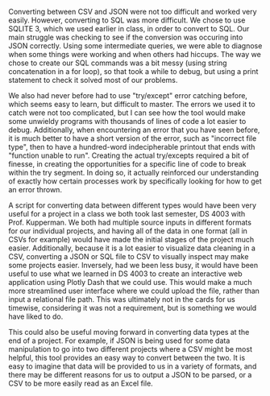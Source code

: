 Converting between CSV and JSON were not too difficult and worked very easily. However, converting to SQL was more difficult. We chose to use SQLITE 3, which we used earlier in class, in order to convert to SQL. Our main struggle was checking to see if the conversion was occuring into JSON correctly. Using some intermediate queries, we were able to diagnose when some things were working and when others had hiccups. The way we chose to create our SQL commands was a bit messy (using string concatenation in a for loop), so that took a while to debug, but using a print statement to check it solved most of our problems.

We also had never before had to use "try/except" error catching before, which seems easy to learn, but difficult to master. The errors we used it to catch were not too complicated, but I can see how the tool would make some unwieldy programs with thousands of lines of code a lot easier to debug. Additionally, when encountering an error that you have seen before, it is much better to have a short version of the error, such as "incorrect file type", then to have a hundred-word indecipherable printout that ends with "function unable to run". Creating the actual try/excepts required a bit of finesse, in creating the opportunities for a specific line of code to break within the try segment. In doing so, it actually reinforced our understanding of exactly how certain processes work by specifically looking for how to get an error thrown.

A script for converting data between different types would have been very useful for a project in a class we both took last semester, DS 4003 with Prof. Kupperman. We both had multiple source inputs in different formats for our individual projects, and having all of the data in one format (all in CSVs for example) would have made the initial stages of the project much easier. Additionally, because it is a lot easier to visualize data cleaning in a CSV, converting a JSON or SQL file to CSV to visually inspect may make some projects easier. Inversely, had we been less busy, it would have been useful to use what we learned in DS 4003 to create an interactive web application using Plotly Dash that we could use. This would make a much more streamlined user interface where we could upload the file, rather than input a relational file path. This was ultimately not in the cards for us timewise, considering it was not a requirement, but is something we would have liked to do.

This could also be useful moving forward in converting data types at the end of a project. For example, if JSON is being used for some data manipulation to go into two different projects where a CSV might be most helpful, this tool provides an easy way to convert between the two. It is easy to imagine that data will be provided to us in a variety of formats, and there may be different reasons for us to output a JSON to be parsed, or a CSV to be more easily read as an Excel file.
